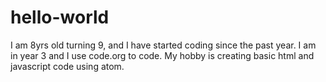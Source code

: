 # hello-world
I am 8yrs old turning 9, and I have started coding since the past year.
I am in year 3 and I use code.org to code.
My hobby is creating basic html and javascript code using atom.

